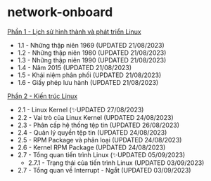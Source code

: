 # network-onboard
[Phần 1 - Lịch sử hình thành và phát triển Linux](https://github.com/volehuy1998/network-onboard/blob/master/linux-onboard/linux-history-onboard.md)

- 1.1 - Những thập niên 1969 (UPDATED 21/08/2023)
- 1.2 - Những thập niên 1980 (UPDATED 21/08/2023)
- 1.3 - Những thập niên 1990 (UPDATED 21/08/2023)
- 1.4 - Năm 2015 (UPDATED 21/08/2023)
- 1.5 - Khái niệm phân phối (UPDATED 21/08/2023)
- 1.6 - Giấy phép lưu hành (UPDATED 21/08/2023)

[Phần 2 - Kiến trúc Linux](https://github.com/volehuy1998/network-onboard/blob/master/linux-onboard/linux-arch-onboard.md)

- 2.1 - Linux Kernel (:sparkles:UPDATED 27/08/2023)
- 2.2 - Vai trò của Linux Kernel (UPDATED 24/08/2023)
- 2.3 - Phân cấp hệ thống tệp tin (UPDATED 26/08/2023)
- 2.4 - Quản lý quyền tệp tin (UPDATED 24/08/2023)
- 2.5 - RPM Package và phân loại (UPDATED 24/08/2023)
- 2.6 - Kernel RPM Package (UPDATED 24/08/2023)
- 2.7 - Tổng quan tiến trình Linux (:sparkles:UPDATED 05/09/2023)
    - 2.7.1 - Trạng thái của tiến trình Linux (UPDATED 03/09/2023)
- 2.7 - Tổng quan về Interrupt - Ngắt (UPDATED 03/09/2023)

